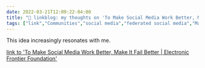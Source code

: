 ```yaml
---
date: 2022-03-21T12:09:22-04:00
title: "🔗 linkblog: my thoughts on 'To Make Social Media Work Better, Make It Fail Better | Electronic Frontier Foundation'"
tags: ["link","Communities","social media","federated social media","Mastodon","content moderation","Cory Doctorow"]
---
```

This idea increasingly resonates with me.
 
[link to 'To Make Social Media Work Better, Make It Fail Better | Electronic Frontier Foundation'](https://www.eff.org/deeplinks/2022/03/make-social-media-work-better-make-it-fail-better-0)
